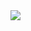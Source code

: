 <img align="right" src="https://github-readme-stats.vercel.app/api?username=DarthPestilane&show_icons=true&icon_color=805AD5&text_color=718096&bg_color=ffffff&hide_title=true" />
